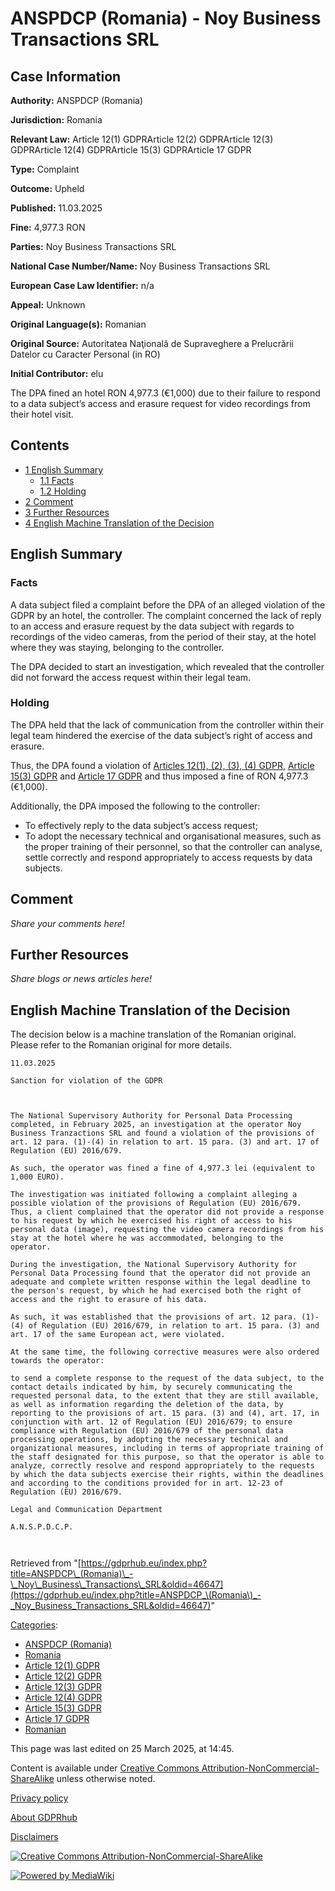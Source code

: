 # ANSPDCP (Romania) - Noy Business Transactions SRL

## Case Information

**Authority:** ANSPDCP (Romania)

**Jurisdiction:** Romania

**Relevant Law:** Article 12(1) GDPRArticle 12(2) GDPRArticle 12(3) GDPRArticle 12(4) GDPRArticle 15(3) GDPRArticle 17 GDPR

**Type:** Complaint

**Outcome:** Upheld

**Published:** 11.03.2025

**Fine:** 4,977.3 RON

**Parties:** Noy Business Transactions SRL

**National Case Number/Name:** Noy Business Transactions SRL

**European Case Law Identifier:** n/a

**Appeal:** Unknown

**Original Language(s):** Romanian

**Original Source:** Autoritatea Naţională de Supraveghere a Prelucrării Datelor cu Caracter Personal (in RO)

**Initial Contributor:** elu

The DPA fined an hotel RON 4,977.3 (€1,000) due to their failure to respond to a data subject’s access and erasure request for video recordings from their hotel visit.

## Contents

*   [1 English Summary](#English_Summary)
    *   [1.1 Facts](#Facts)
    *   [1.2 Holding](#Holding)
*   [2 Comment](#Comment)
*   [3 Further Resources](#Further_Resources)
*   [4 English Machine Translation of the Decision](#English_Machine_Translation_of_the_Decision)

## English Summary

### Facts

A data subject filed a complaint before the DPA of an alleged violation of the GDPR by an hotel, the controller. The complaint concerned the lack of reply to an access and erasure request by the data subject with regards to recordings of the video cameras, from the period of their stay, at the hotel where they was staying, belonging to the controller.

The DPA decided to start an investigation, which revealed that the controller did not forward the access request within their legal team.

### Holding

The DPA held that the lack of communication from the controller within their legal team hindered the exercise of the data subject’s right of access and erasure.

Thus, the DPA found a violation of [Articles 12(1), (2), (3), (4) GDPR](/index.php?title=Article_12_GDPR "Article 12 GDPR"), [Article 15(3) GDPR](/index.php?title=Article_15_GDPR#3 "Article 15 GDPR") and [Article 17 GDPR](/index.php?title=Article_17_GDPR "Article 17 GDPR") and thus imposed a fine of RON 4,977.3 (€1,000).

Additionally, the DPA imposed the following to the controller:

*   To effectively reply to the data subject’s access request;
*   To adopt the necessary technical and organisational measures, such as the proper training of their personnel, so that the controller can analyse, settle correctly and respond appropriately to access requests by data subjects.

## Comment

_Share your comments here!_

## Further Resources

_Share blogs or news articles here!_

## English Machine Translation of the Decision

The decision below is a machine translation of the Romanian original. Please refer to the Romanian original for more details.

```
11.03.2025

Sanction for violation of the GDPR

 

The National Supervisory Authority for Personal Data Processing completed, in February 2025, an investigation at the operator Noy Business Tranzactions SRL and found a violation of the provisions of art. 12 para. (1)-(4) in relation to art. 15 para. (3) and art. 17 of Regulation (EU) 2016/679.

As such, the operator was fined a fine of 4,977.3 lei (equivalent to 1,000 EURO).

The investigation was initiated following a complaint alleging a possible violation of the provisions of Regulation (EU) 2016/679. Thus, a client complained that the operator did not provide a response to his request by which he exercised his right of access to his personal data (image), requesting the video camera recordings from his stay at the hotel where he was accommodated, belonging to the operator.

During the investigation, the National Supervisory Authority for Personal Data Processing found that the operator did not provide an adequate and complete written response within the legal deadline to the person's request, by which he had exercised both the right of access and the right to erasure of his data.

As such, it was established that the provisions of art. 12 para. (1)-(4) of Regulation (EU) 2016/679, in relation to art. 15 para. (3) and art. 17 of the same European act, were violated.

At the same time, the following corrective measures were also ordered towards the operator:

to send a complete response to the request of the data subject, to the contact details indicated by him, by securely communicating the requested personal data, to the extent that they are still available, as well as information regarding the deletion of the data, by reporting to the provisions of art. 15 para. (3) and (4), art. 17, in conjunction with art. 12 of Regulation (EU) 2016/679; to ensure compliance with Regulation (EU) 2016/679 of the personal data processing operations, by adopting the necessary technical and organizational measures, including in terms of appropriate training of the staff designated for this purpose, so that the operator is able to analyze, correctly resolve and respond appropriately to the requests by which the data subjects exercise their rights, within the deadlines and according to the conditions provided for in art. 12-23 of Regulation (EU) 2016/679.

Legal and Communication Department

A.N.S.P.D.C.P.

 

```

Retrieved from "[https://gdprhub.eu/index.php?title=ANSPDCP\_(Romania)\_-\_Noy\_Business\_Transactions\_SRL&oldid=46647](https://gdprhub.eu/index.php?title=ANSPDCP_\(Romania\)_-_Noy_Business_Transactions_SRL&oldid=46647)"

[Categories](/index.php?title=Special:Categories "Special:Categories"):

*   [ANSPDCP (Romania)](/index.php?title=Category:ANSPDCP_\(Romania\) "Category:ANSPDCP (Romania)")
*   [Romania](/index.php?title=Category:Romania "Category:Romania")
*   [Article 12(1) GDPR](/index.php?title=Category:Article_12\(1\)_GDPR "Category:Article 12(1) GDPR")
*   [Article 12(2) GDPR](/index.php?title=Category:Article_12\(2\)_GDPR "Category:Article 12(2) GDPR")
*   [Article 12(3) GDPR](/index.php?title=Category:Article_12\(3\)_GDPR "Category:Article 12(3) GDPR")
*   [Article 12(4) GDPR](/index.php?title=Category:Article_12\(4\)_GDPR "Category:Article 12(4) GDPR")
*   [Article 15(3) GDPR](/index.php?title=Category:Article_15\(3\)_GDPR "Category:Article 15(3) GDPR")
*   [Article 17 GDPR](/index.php?title=Category:Article_17_GDPR "Category:Article 17 GDPR")
*   [Romanian](/index.php?title=Category:Romanian "Category:Romanian")

This page was last edited on 25 March 2025, at 14:45.

Content is available under [Creative Commons Attribution-NonCommercial-ShareAlike](https://creativecommons.org/licenses/by-nc-sa/4.0/) unless otherwise noted.

[Privacy policy](/index.php?title=GDPRhub:Privacy_policy)

[About GDPRhub](/index.php?title=GDPRhub:About)

[Disclaimers](/index.php?title=GDPRhub:General_disclaimer)

[![Creative Commons Attribution-NonCommercial-ShareAlike](/resources/assets/licenses/cc-by-nc-sa.png)](https://creativecommons.org/licenses/by-nc-sa/4.0/)

[![Powered by MediaWiki](/resources/assets/poweredby_mediawiki_88x31.png)](https://www.mediawiki.org/)